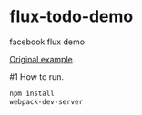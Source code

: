 # flux-todo-demo
facebook flux demo

[Original example](https://github.com/ruanyf/flux-todomvc-demo).

#1 How to run.
```bash
npm install
webpack-dev-server
```
